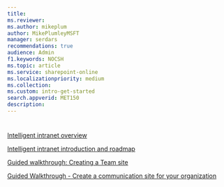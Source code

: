 ```yaml
---
title: 
ms.reviewer: 
ms.author: mikeplum
author: MikePlumleyMSFT
manager: serdars
recommendations: true
audience: Admin
f1.keywords: NOCSH
ms.topic: article
ms.service: sharepoint-online
ms.localizationpriority: medium
ms.collection:  
ms.custom: intro-get-started
search.appverid: MET150
description: 
---
```


# 


[Intelligent intranet overview](/sharepoint/intelligent-internet-overview)

[Intelligent intranet introduction and roadmap](/sharepoint/intranet-team-overview)


[Guided walkthrough: Creating a Team site](/sharepoint/guided-walkthrough-creating-team-site)

[Guided Walkthrough - Create a communication site for your organization](/sharepoint/create-communication-site)